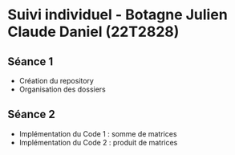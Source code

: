 # Suivi individuel - Botagne Julien Claude Daniel (22T2828)

## Séance 1
- Création du repository
- Organisation des dossiers

## Séance 2
- Implémentation du Code 1 : somme de matrices
- Implémentation du Code 2 : produit de matrices
